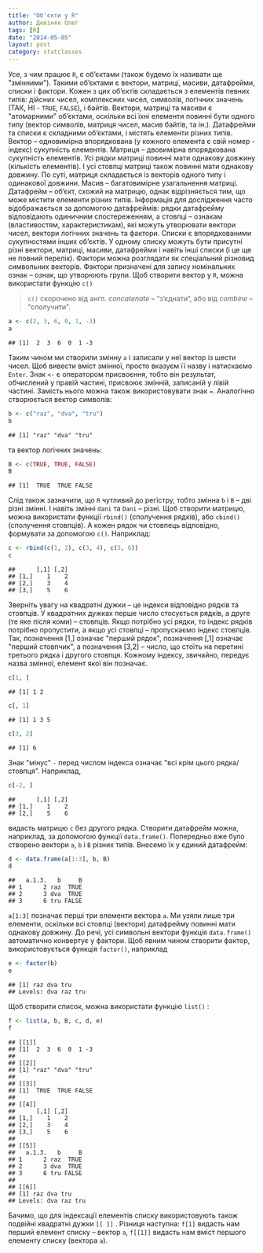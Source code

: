 ```yaml
---
title: "Об'єкти у R"
author: Девіняк Олег
tags: [R]
date: "2014-05-05"
layout: post
category: statclasses
--- 
```


Усе, з чим працює `R`, є об’єктами (також будемо їх називати ще "змінними"). Такими об’єктами є вектори, матриці, масиви, датафрейми, списки і фактори. Кожен з цих об’єктів складається з елементів певних типів: дійсних чисел, комплексних чисел, символів, логічних значень (ТАК, НІ - `TRUE`, `FALSE`), і байтів. Вектори, матриці та масиви є "атомарними" об’єктами, оскільки всі їхні елементи повинні бути одного типу (вектор символів, матриця чисел, масив байтів, та ін.). Датафрейми та списки є складними об’єктами, і містять елементи різних типів. Вектор – одновимірна впорядкована (у кожного елемента є свій номер - індекс) сукупність елементів. Матриця – двовимірна  впорядкована сукупність елементів. Усі рядки матриці повинні мати однакову довжину (кількість елементів). І усі стовпці матриці також повинні мати однакову довжину. По суті, матриця складається із векторів одного типу і одинакової довжини. Масив – багатовимірне узагальнення матриці. Датафрейм – об’єкт, схожий на матрицю, однак відрізняється тим, що може містити елементи різних типів. Інформація для дослідження часто відображається за допомогою датафреймів: рядки датафрейму відповідають одиничним спостереженням, а стовпці – ознакам (властивостям, характеристикам), які можуть утворювати вектори чисел, вектори логічних значень та фактори. Списки є впорядкованими сукупностями інших об’єктів. У одному списку можуть бути присутні різні вектори, матриці, масиви, датафрейми і навіть інші списки (і це ще не повний перелік). Фактори можна розглядати як спеціальний різновид символьних векторів. Фактори призначені для запису номінальних ознак – ознак, що утворюють групи.
Щоб створити вектор у `R`, можна використати функцію `с()`

> `c()` скорочено від англ. *concatenate* – “з’єднати“, або від *combine* – “сполучити".


```r
a <- c(2, 3, 6, 0, 1, -3)
a
```

```
## [1]  2  3  6  0  1 -3
```


Таким чином ми створили змінну `a` і записали у неї вектор із шести чисел. Щоб вивести вміст змінної, просто вказуєм її назву і натискаємо `Enter`. Знак  `<-`  є оператором присвоєння, тобто він результат, обчислений у правій частині, присвоює змінній, записаній у лівій частині. Замість нього можна також використовувати знак `=`. Аналогічно створюється вектор символів:


```r
b <- c("raz", "dva", "tru")
b
```

```
## [1] "raz" "dva" "tru"
```


 та вектор логічних значень:


```r
B <- c(TRUE, TRUE, FALSE)
B
```

```
## [1]  TRUE  TRUE FALSE
```


Слід також зазначити, що `R` чутливий до регістру, тобто змінна `b` і `B` – дві різні змінні. І навіть змінні `dani` та `Dani` – різні.
Щоб створити матрицю, можна використати функції `rbind()` (сполучення рядків), або `cbind()` (сполучення стовпців). А кожен рядок чи стовпець відповідно, формувати за допомогою `с()`. Наприклад:


```r
c <- rbind(c(1, 2), c(3, 4), c(5, 6))
c
```

```
##      [,1] [,2]
## [1,]    1    2
## [2,]    3    4
## [3,]    5    6
```


 Зверніть увагу на квадратні дужки – це індекси відповідно рядків та стовпців. У квадратних дужках перше число стосується рядків, а друге (те яке після коми) – стовпців. Якщо потрібно усі рядки, то індекс рядків потрібно пропустити, а якщо усі стовпці – пропускаємо індекс стовпців. Так, позначення \[1,\] означає "перший рядок", позначення \[,1\] означає "перший стовпчик", а позначення \[3,2\] – число, що стоїть на перетині третього рядка і другого стовпця. Кожному індексу, звичайно, передує назва змінної, елемент якої він позначає.


```r
c[1, ]
```

```
## [1] 1 2
```

```r
c[, 1]
```

```
## [1] 1 3 5
```

```r
c[3, 2]
```

```
## [1] 6
```


Знак "мінус" `-` перед числом індекса означає "всі крім цього рядка/стовпця". Наприклад, 


```r
c[-2, ]
```

```
##      [,1] [,2]
## [1,]    1    2
## [2,]    5    6
```


видасть матрицю `с` без другого рядка.
Створити датафрейм можна, наприклад, за допомогою функції `data.frame()`. Попередньо вже було створено вектори `a`, `b` i `B` різних типів. Внесемо їх у єдиний датафрейм:


```r
d <- data.frame(a[1:3], b, B)
d
```

```
##   a.1.3.   b     B
## 1      2 raz  TRUE
## 2      3 dva  TRUE
## 3      6 tru FALSE
```


`a[1:3]` позначає перші три елементи вектора `а`. Ми узяли лише три елементи, оскільки всі стовпці (вектори) датафрейму повинні мати однакову довжину. До речі, усі символьні вектори функція `data.frame()` автоматично конвертує у фактори. 
Щоб явним чином створити фактор, використовується функція `factor()`, наприклад


```r
e <- factor(b)
e
```

```
## [1] raz dva tru
## Levels: dva raz tru
```


Щоб створити список, можна використати функцію `list()` :


```r
f <- list(a, b, B, c, d, e)
f
```

```
## [[1]]
## [1]  2  3  6  0  1 -3
## 
## [[2]]
## [1] "raz" "dva" "tru"
## 
## [[3]]
## [1]  TRUE  TRUE FALSE
## 
## [[4]]
##      [,1] [,2]
## [1,]    1    2
## [2,]    3    4
## [3,]    5    6
## 
## [[5]]
##   a.1.3.   b     B
## 1      2 raz  TRUE
## 2      3 dva  TRUE
## 3      6 tru FALSE
## 
## [[6]]
## [1] raz dva tru
## Levels: dva raz tru
```


Бачимо, що для індексації елементів списку використовують також подвійні квадратні дужки `[[ ]]` . Різниця наступна: `f[1]` видасть нам перший елемент списку – вектор `а`, `f[[1]]` видасть нам вміст першого елементу списку (вектора `а`).
